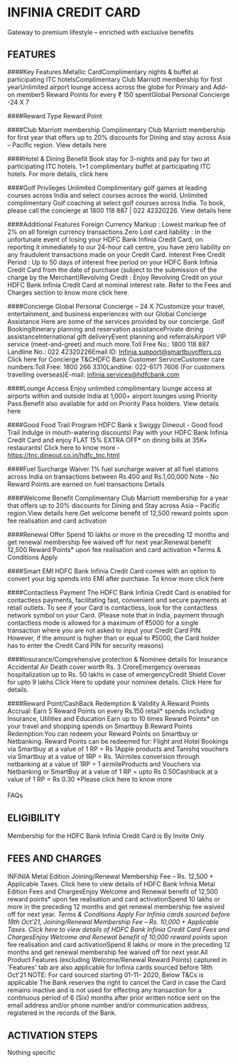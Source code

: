 # INFINIA CREDIT CARD


Gateway to premium lifestyle – enriched with exclusive benefits


## FEATURES
####Key Features
Metallic CardComplimentary nights & buffet at participating ITC hotelsComplimentary Club Marriott membership for first yearUnlimited airport lounge access across the globe for Primary and Add-on member5 Reward Points for every ₹ 150 spentGlobal Personal Concierge -24 X 7

####Reward Type
Reward Point

####Club Marriott membership
Complimentary Club Marriott membership for first year that offers up to 20% discounts for Dining and stay across Asia – Pacific region. View details here

####Hotel & Dining Benefit
Book stay for 3-nights and pay for two at participating ITC hotels. 1+1 complimentary buffet at participating ITC hotels.
For more details, click here

####Golf Privileges
Unlimited Complimentary golf games at leading courses across India and select courses across the world. Unlimited complimentary Golf coaching at select golf courses across India. To book, please call the concierge at 1800 118 887 | 022 42320226. View details here

####Additional Features
Foreign Currency Markup : Lowest markup fee of 2% on all foreign currency transactions.Zero Lost card liability : In the unfortunate event of losing your HDFC Bank Infinia Credit Card, on reporting it immediately to our 24-hour call centre, you have zero liability on any fraudulent transactions made on your Credit Card. Interest Free Credit Period : Up to 50 days of interest free period on your HDFC Bank Infinia Credit Card from the date of purchase (subject to the submission of the charge by the Merchant)Revolving Credit : Enjoy Revolving Credit on your HDFC Bank Infinia Credit Card at nominal interest rate. Refer to the Fees and Charges section to know more click here.

####Concierge
Global Personal Concierge – 24 X 7Customize your travel, entertainment, and business experiences with our Global Concierge Assistance
Here are some of the services provided by our concierge.
Golf BookingItinerary planning and reservation assistancePrivate dining assistanceInternational gift deliveryEvent planning and referralsAirport VIP service (meet-and-greet) and much more.Toll Free No.: 1800 118 887 Landline No.: 022 42320226Email ID: Infinia.support@smartbuyoffers.co     Click here for Concierge T&CHDFC Bank Customer ServiceCustomer care numbers:Toll Free: 1800 266 3310Landline: 022-6171 7606 (For customers travelling overseas)E-mail: infinia.services@hdfcbank.com

####Lounge Access
Enjoy unlimited complimentary lounge access at airports within and outside India at 1,000+ airport lounges using Priority Pass.Benefit also available for add on Priority Pass holders.
       View details here

####Good Food Trail Program
HDFC Bank x Swiggy Dineout - Good food Trail
Indulge in mouth-watering discounts! Pay with your HDFC Bank Infinia Credit Card and enjoy FLAT 15% EXTRA OFF* on dining bills at 35K+ restaurants!
Click here to know more - https://tnc.dineout.co.in/hdfc_tnc.html

####Fuel Surcharge Waiver
1% fuel surcharge waiver at all fuel stations across India on transactions between Rs.400 and Rs.1,00,000       Note - No Reward Points are earned on fuel transactions
Details

####Welcome Benefit
Complimentary Club Marriott membership for a year that offers up to 20% discounts for Dining and Stay across Asia – Pacific region.View details here.Get welcome benefit of 12,500 reward points upon fee realisation and card activation

####Renewal Offer
Spend 10 lakhs or more in the preceding 12 months and get renewal membership fee waived off for next year.Renewal benefit 12,500 Reward Points* upon fee realisation and card activation
*Terms & Conditions Apply

####Smart EMI
HDFC Bank Infinia Credit Card comes with an option to convert your big spends into EMI after purchase. To know more click here

####Contactless Payment
The HDFC Bank Infinia Credit Card is enabled for contactless payments, facilitating fast, convenient and secure payments at retail outlets.        To see if your Card is contactless, look for the contactless network symbol on your Card.
(Please note that in India, payment through contactless mode is allowed for a maximum of ₹5000 for a single transaction where you are not asked to input your Credit Card PIN. However, if the amount is higher than or equal to ₹5000, the Card holder has to enter the Credit Card PIN for security reasons)

####Insurance/Comprehensive protection & Nominee details for Insurance
Accidental Air Death cover worth Rs. 3 CroreEmergency overseas hospitalization up to Rs. 50 lakhs in case of emergencyCredit Shield Cover for upto 9 lakhs
Click Here to update your nominee details.
Click Here for details.

####Reward Point/CashBack Redemption & Validity
A.Reward Points Accrual:
Earn 5 Reward Points on every Rs.150 retail* spends including Insurance, Utilities and Education Earn up to 10 times Reward Points* on your travel and shopping spends on Smartbuy
B.Reward Points Redemption:You can redeem your Reward Points on Smartbuy or Netbanking.
Reward Points can be redeemed for:
Flight and Hotel Bookings via Smartbuy at a value of 1 RP = Rs 1Apple products and Tanishq vouchers via Smartbuy at a value of 1RP = Rs. 1Airmiles conversion through netbanking at a value of 1RP = 1 airmileProducts and Vouchers via Netbanking or SmartBuy at a value of 1 RP = upto Rs 0.50Cashback at a value of 1 RP = Rs 0.30
*Please click here to know more

####
FAQs



## ELIGIBILITY
####
Membership for the HDFC Bank Infinia Credit Card is By Invite Only



## FEES AND CHARGES
####
INFINIA Metal Edition
Joining/Renewal Membership Fee – Rs. 12,500 + Applicable Taxes. Click here to view details of HDFC Bank Infinia Metal Edition Fees and ChargesEnjoy Welcome and Renewal benefit of 12,500 reward points* upon fee realisation and card activationSpend 10 lakhs or more in the preceding 12 months and get renewal membership fee waived off for next year.
*Terms & Conditions Apply
For Infinia cards sourced before 18th Oct’21,
Joining/Renewal Membership Fee – Rs. 10,000 + Applicable Taxes. Click here to view details of HDFC Bank Infinia Credit Card Fees and ChargesEnjoy Welcome and Renewal benefit of 10,000 reward points* upon fee realisation and card activationSpend 8 lakhs or more in the preceding 12 months and get renewal membership fee waived off for next year.All Product Features (excluding Welcome/Renewal Reward Points) captured in 'Features' tab are also applicable for Infinia cards sourced before 18th Oct'21
NOTE: For card sourced starting 01-11- 2020, Below T&Cs is applicable
The Bank reserves the right to cancel the Card in case the Card remains inactive and is not used for effecting any transaction for a continuous period of 6 (Six) months after prior written notice sent on the email address and/or phone number and/or communication address, registered in the records of the Bank.



## ACTIVATION STEPS
Nothing specific

